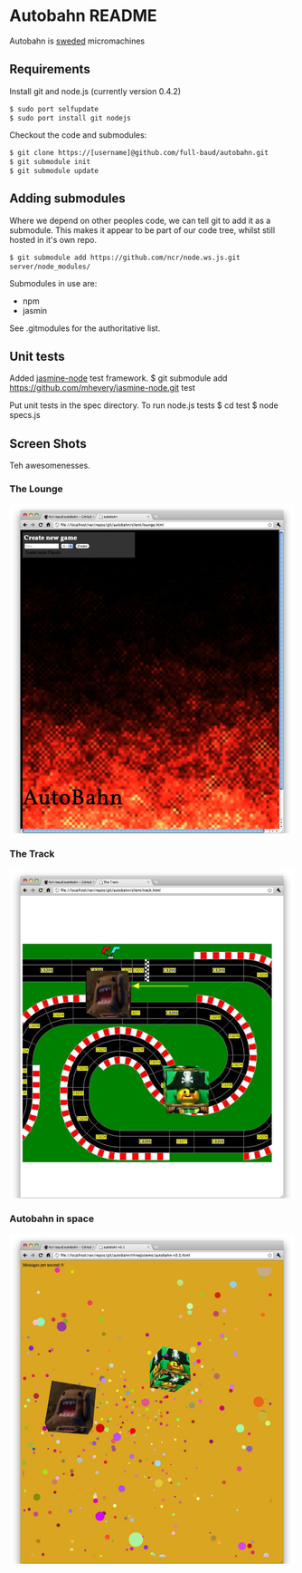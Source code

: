 Autobahn README
===============

Autobahn is [sweded][] micromachines

Requirements
-----------

Install git and node.js (currently version 0.4.2)

	$ sudo port selfupdate
	$ sudo port install git nodejs

Checkout the code and submodules:

	$ git clone https://[username]@github.com/full-baud/autobahn.git
	$ git submodule init
	$ git submodule update


Adding submodules
-----------------

Where we depend on other peoples code, we can tell git to add it as a submodule. 
This makes it appear to be part of our code tree, whilst still hosted in it's own repo.

	$ git submodule add https://github.com/ncr/node.ws.js.git server/node_modules/

Submodules in use are:
- npm
- jasmin

See .gitmodules for the authoritative list.


Unit tests
----------

Added [jasmine-node][] test framework.
	$ git submodule add https://github.com/mhevery/jasmine-node.git test

Put unit tests in the spec directory. To run node.js tests
	$ cd test
	$ node specs.js


Screen Shots
------------

Teh awesomenesses.

### The Lounge
<img src="https://github.com/full-baud/autobahn/raw/master/docs/img/autobahn-1-lounge.jpg" />

### The Track
<img src="https://github.com/full-baud/autobahn/raw/master/docs/img/autobahn-2-track.jpg" />

### Autobahn in space
<img src="https://github.com/full-baud/autobahn/raw/master/docs/img/autobahn-0-space.jpg" />






[sweded]:http://en.wikipedia.org/wiki/Sweded#.22Sweded.22
[jasmine-node]:https://github.com/mhevery/jasmine-node

